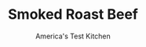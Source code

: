 ---
layout: ../../layouts/MarkdownPostLayout.astro
title: Smoked Roast Beef
author: America's Test Kitchen
pubDate: 2023-03-15
description: "Slow-roasting beef on the grill is easy with pricey cuts. But could we make it work with bargain beef?"
image_url: https://res.cloudinary.com/hksqkdlah/image/upload/ar_1:1,c_fill,dpr_2.0,f_auto,fl_lossy.progressive.strip_profile,g_faces:auto,q_auto:low,w_344/10673_sfs-smokedroastbeef-10
tags: ["Main Courses","Beef","Grilling & Barbecue","Cookbook Collection"]
calories: 
protein: 
carbohydrates: 
fats: 
fiber: 
ingredients: ["2 tablespoons, ketchup","4 teaspoons, salt","2 teaspoons, pepper","1/2 teaspoon, dried thyme","1/2 teaspoon, dried oregano","1/2 teaspoon, dried rosemary","1 (4-pound), boneless eye-round roast, trimmed","1 cup, wood chips","2 teaspoons, vegetable oil"]
serves: 
time: "3 hours, plus 30 minutes resting"
instructions: ["Combine ketchup, salt, pepper, thyme, oregano, and rosemary in bowl. Rub ketchup mixture all over roast, then wrap roast with plastic wrap and refrigerate for at least 6 hours or up to 24 hours. Just before grilling, soak wood chips in water for 15 minutes, then drain. Using large piece of heavy-duty aluminum foil, wrap soaked chips in foil packet and cut several vent holes in top.","FOR A CHARCOAL GRILL: Open bottom vent halfway. Light large chimney starter half filled with charcoal briquettes (3 quarts). When top coals are partially covered with ash, pour into steeply banked pile against side of grill. Place wood chip packet on coals. Set cooking grate in place, cover, and open lid vent halfway. Heat grill until hot and chips are smoking, about 5 minutes.","FOR A GAS GRILL: Place wood chip packet over primary burner. Turn all burners to high, cover, and heat grill until hot and wood chips are smoking, about 15 minutes. Turn primary burner to medium-high and turn off other burner(s). (Adjust primary burner as needed to maintain grill temperature of 325 degrees.)","Set wire rack inside rimmed baking sheet. Unwrap roast. Arrange 18 by 12-inch sheet of foil on cooler side of grill and place roast on top of 1 end of foil. Loosely roll foil over roast, then tuck end of foil under roast to form loose cylinder around roast. Cook, covered, until meat registers 125 degrees (for medium-rare), 1½ to 1¾ hours. Remove roast from grill, transfer to prepared wire rack, and tent loosely with foil. Let roast rest for 30 minutes or up to 1 hour.","FOR A CHARCOAL GRILL: Open bottom vent completely. Light large chimney starter filled with charcoal briquettes (6 quarts). When top coals are partially covered with ash, pour into pile over spent coals. Set cooking grate in place, cover, and open lid vent completely. Heat grill until hot, about 5 minutes.","FOR A GAS GRILL: Turn all burners to high, cover, and heat grill until hot, about 5 minutes. Leave all burners on high.","Clean and oil cooking grate. Brush roast all over with oil. Grill (directly over coals for charcoal; covered if using gas), turning frequently, until charred on all sides, 8 to 12 minutes. Transfer meat to carving board, slice thin, and serve."]
nutrition: ["null calories"]
notes: "For those of you using charcoal, this recipe calls for lighting two fires: the first to slow smoke the meat, and the second to sear it after a prolonged rest. For medium roast beef, cook it to an internal temperature of 130 to 135 degrees. You don’t need to rest the meat again after searing it in step 5; the roast may be served immediately."
---